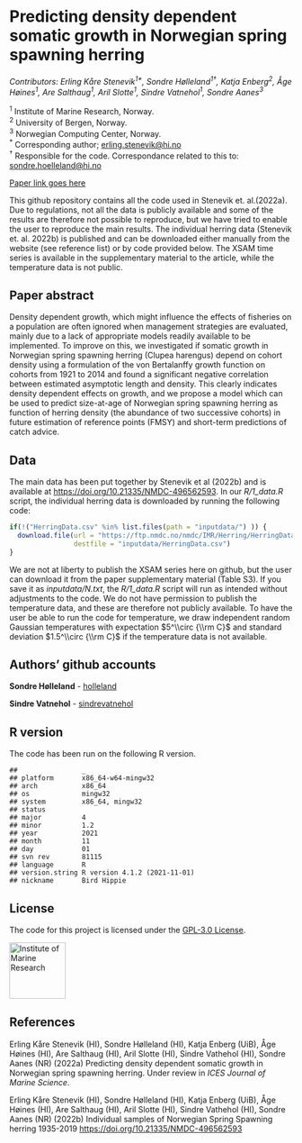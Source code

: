 Predicting density dependent somatic growth in Norwegian spring spawning
herring
================



*Contributors: Erling Kåre Stenevik<sup>1\*</sup>, Sondre
Hølleland<sup>1†</sup>, Katja Enberg<sup>2</sup>, Åge
Høines<sup>1</sup>, Are Salthaug<sup>1</sup>, Aril Slotte<sup>1</sup>,
Sindre Vatnehol<sup>1</sup>, Sondre Aanes<sup>3</sup>*

<sup>1</sup> Institute of Marine Research, Norway.<br> <sup>2</sup>
University of Bergen, Norway.<br> <sup>3</sup> Norwegian Computing
Center, Norway.<br> <sup>\*</sup> Corresponding author;
[erling.stenevik@hi.no](emailto:erling.stenevik@hi.no)<br> <sup>†</sup>
Responsible for the code. Correspondance related to this to:
[sondre.hoelleland@hi.no](emailto:sondre.hoelleland@hi.no)

[Paper link goes here](https://academic.oup.com/icesjms)

This github repository contains all the code used in Stenevik et.
al.(2022a). Due to regulations, not all the data is publicly available
and some of the results are therefore not possible to reproduce, but we
have tried to enable the user to reproduce the main results. The
individual herring data (Stenevik et. al. 2022b) is published and can be
downloaded either manually from the website (see reference list) or by
code provided below. The XSAM time series is available in the
supplementary material to the article, while the temperature data is not
public.

## Paper abstract

Density dependent growth, which might influence the effects of fisheries
on a population are often ignored when management strategies are
evaluated, mainly due to a lack of appropriate models readily available
to be implemented. To improve on this, we investigated if somatic growth
in Norwegian spring spawning herring (Clupea harengus) depend on cohort
density using a formulation of the von Bertalanffy growth function on
cohorts from 1921 to 2014 and found a significant negative correlation
between estimated asymptotic length and density. This clearly indicates
density dependent effects on growth, and we propose a model which can be
used to predict size-at-age of Norwegian spring spawning herring as
function of herring density (the abundance of two successive cohorts) in
future estimation of reference points (FMSY) and short-term predictions
of catch advice.

## Data

The main data has been put together by Stenevik et al (2022b) and is
available at <https://doi.org/10.21335/NMDC-496562593>. In our
*R/1_data.R* script, the individual herring data is downloaded by
running the following code:

``` r
if(!("HerringData.csv" %in% list.files(path = "inputdata/") )) {
  download.file(url = "https://ftp.nmdc.no/nmdc/IMR/Herring/HerringData.csv", 
                destfile = "inputdata/HerringData.csv")
}
```

We are not at liberty to publish the XSAM series here on github, but the
user can download it from the paper supplementary material (Table S3).
If you save it as *inputdata/N.txt*, the *R/1_data.R* script will run as
intended without adjustments to the code. We do not have permission to
publish the temperature data, and these are therefore not publicly
available. To have the user be able to run the code for temperature, we
draw independent random Gaussian temperatures with expectation
$5^\\circ {\\rm C}$ and standard deviation $1.5^\\circ {\\rm C}$ if the
temperature data is not available.

## Authors’ github accounts

**Sondre Hølleland** - [holleland](https://github.com/holleland)

**Sindre Vatnehol** -
[sindrevatnehol](https://github.com/sindrevatnehol)

## R version

The code has been run on the following R version.

    ##                _                           
    ## platform       x86_64-w64-mingw32          
    ## arch           x86_64                      
    ## os             mingw32                     
    ## system         x86_64, mingw32             
    ## status                                     
    ## major          4                           
    ## minor          1.2                         
    ## year           2021                        
    ## month          11                          
    ## day            01                          
    ## svn rev        81115                       
    ## language       R                           
    ## version.string R version 4.1.2 (2021-11-01)
    ## nickname       Bird Hippie

## License

The code for this project is licensed under the [GPL-3.0
License](LICENCE.md).

[<img src="https://www.hi.no/en/hi/resources/layout/HI-logo-farger-engelsk.svg/original"
alt="Institute of Marine Research" width="100"/>](https://www.hi.no/en)

## References

Erling Kåre Stenevik (HI), Sondre Hølleland (HI), Katja Enberg (UiB),
Åge Høines (HI), Are Salthaug (HI), Aril Slotte (HI), Sindre Vathehol
(HI), Sondre Aanes (NR) (2022a) Predicting density dependent somatic
growth in Norwegian spring spawning herring. Under review in *ICES
Journal of Marine Science*.

Erling Kåre Stenevik (HI), Sondre Hølleland (HI), Katja Enberg (UiB),
Åge Høines (HI), Are Salthaug (HI), Aril Slotte (HI), Sindre Vathehol
(HI), Sondre Aanes (NR) (2022b) Individual samples of Norwegian Spring
Spawning herring 1935-2019 <https://doi.org/10.21335/NMDC-496562593>
